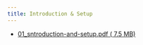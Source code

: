 ```yaml
---
title: Introduction & Setup
---
```


- [01_sntroduction-and-setup.pdf ( <i class="far fa-file-pdf"></i> 7.5 MB)](../../files/slides/01_introduction-and-setup.pdf)
